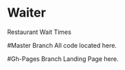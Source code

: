 # Waiter
Restaurant Wait Times

#Master Branch
All code located here.

#Gh-Pages Branch
Landing Page here.
